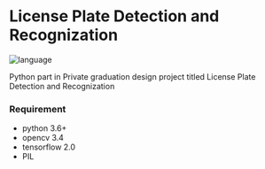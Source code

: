 # License Plate Detection and Recognization
![language](https://img.shields.io/badge/language-Python%203-blue.svg)

Python part in Private graduation design project titled License Plate Detection and Recognization
### Requirement
- python 3.6+ 
- opencv 3.4
- tensorflow 2.0
- PIL 

